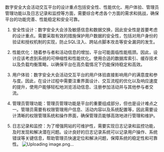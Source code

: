 数字安全大会活动交互平台的设计重点包括安全性、性能优化、用户体验、管理员管理功能以及日志记录和监控等方面，需要综合考虑各个方面的需求和挑战，确保平台的功能完善、性能稳定和安全可靠。

1. 安全性设计：数字安全大会涉及敏感信息和数据交换，因此安全性是首要考虑的设计重点。需要采取有效的措施保护用户数据的安全性，包括对用户身份的验证和授权机制的实现，防止SQL注入、跨站点脚本攻击等安全漏洞的发生。

2. 性能优化：随着参与者和活动信息的增加，平台可能面临性能瓶颈。因此，设计应该考虑到系统的可伸缩性和性能优化。使用合适的数据库索引、缓存技术以及负载均衡策略，以确保平台在高负载情况下仍能保持稳定和高效。

3. 用户体验：数字安全大会活动交互平台的用户体验直接影响用户的满意度和参与度。因此，在设计过程中需要注重界面设计、交互流程的优化以及响应速度的提升，使用户能够轻松地浏览活动信息、注册参加活动并与其他参与者交流。

4. 管理员管理功能：管理员管理功能是平台的重要组成部分，但也是设计难点之一。管理员需要有权限管理用户信息、活动内容以及系统配置等，因此需要设计清晰的权限管理系统和操作界面，确保管理员能够高效地进行管理和维护。

5. 日志记录和监控：为了增强网站的可维护性，需要实现日志记录和监控功能，及时发现和解决潜在问题。设计良好的日志记录系统可以记录用户操作、系统错误等关键信息，帮助管理员快速定位和解决问题，保障系统的稳定性和可靠性。
![Uploading image.png…]()
